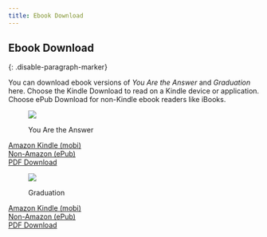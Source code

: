 ```yaml
---
title: Ebook Download
---
```


## Ebook Download
{: .disable-paragraph-marker}

You can download ebook versions of *You Are the Answer* and *Graduation* here. Choose the Kindle Download to read on a Kindle device or application. Choose ePub Download for non-Kindle ebook readers like iBooks.

<div class="ui items">
  <div class="item">
    <dir class="ui tiny image">
      <img src="/raj/public/img/raj/yaa-toc.jpg">
    </dir>
    <div class="content">
      <dir class="header">You Are the Answer</dir>
      <div class="description">
        <p>
        </p>
        <div class="ui horizontal list"> 
          <div class="item">
            <i class="book icon"></i>
            <div class="content">
              <a class="header" href="https://s3.amazonaws.com/assets.christmind.info/nwffacim/books/yaa.mobi">Amazon Kindle (mobi)</a>
            </div>
          </div>
          <div class="item">
            <i class="tablet alternate icon"></i>
            <div class="content">
              <a class="header" href="https://s3.amazonaws.com/assets.christmind.info/nwffacim/books/yaa.epub">Non-Amazon (ePub)</a>
            </div>
          </div>
          <div class="item">
            <i class="file pdf outline icon"></i>
            <div class="content">
              <a class="header" href="https://s3.amazonaws.com/assets.christmind.info/nwffacim/books/yaa.pdf">PDF Download</a>
            </div>
          </div>
        </div>
      </div>
    </div>
  </div>
  <div class="item">
    <dir class="ui tiny image">
      <img src="/raj/public/img/raj/grad-toc.jpg">
    </dir>
    <div class="content">
      <dir class="header">Graduation</dir>
      <div class="description">
        <p>
        </p>
        <div class="ui horizontal list"> 
          <div class="item">
            <i class="book icon"></i>
            <div class="content">
              <a class="header" href="https://s3.amazonaws.com/assets.christmind.info/nwffacim/books/grad.mobi">Amazon Kindle (mobi)</a>
            </div>
          </div>
          <div class="item">
            <i class="tablet alternate icon"></i>
            <div class="content">
              <a class="header" href="https://s3.amazonaws.com/assets.christmind.info/nwffacim/books/grad.epub">Non-Amazon (ePub)</a>
            </div>
          </div>
          <div class="item">
            <i class="file pdf outline icon"></i>
            <div class="content">
              <a class="header" href="https://s3.amazonaws.com/assets.christmind.info/nwffacim/books/grad.pdf">PDF Download</a>
            </div>
          </div>
        </div>
      </div>
    </div>
  </div>
</div>